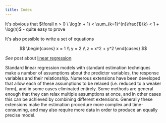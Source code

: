 ```yaml
---
title: Index
---
```

It's obvious that $\forall n > 0 \ \log(n + 1) < \sum_{k=1}^{n}\frac{1}{k} < 1 + \log(n)$ - quite easy to prove

It's also possible to write a set of equations

$$
\begin{cases}
x = 1 \\
y = 2 \\
z = x^2 + y^2
\end{cases}
$$

*See* post about [linear regression](posts/linear-regression/)

Standard linear regression models with standard estimation techniques make a number of assumptions about the predictor variables, the response variables and their relationship. Numerous extensions have been developed that allow each of these assumptions to be relaxed (i.e. reduced to a weaker form), and in some cases eliminated entirely. Some methods are general enough that they can relax multiple assumptions at once, and in other cases this can be achieved by combining different extensions. Generally these extensions make the estimation procedure more complex and time-consuming, and may also require more data in order to produce an equally precise model.